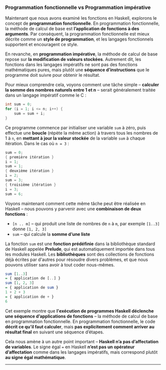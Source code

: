 ### Programmation fonctionnelle vs Programmation impérative

Maintenant que nous avons examiné les fonctions en Haskell, explorons le concept de **programmation fonctionnelle**. En programmation fonctionnelle, la méthode de calcul de base est **l’application de fonctions à des arguments**. Par conséquent, la programmation fonctionnelle est mieux décrite comme un **style de programmation**, et les langages fonctionnels supportent et encouragent ce style.

En revanche, en **programmation impérative**, la méthode de calcul de base repose sur **la modification de valeurs stockées**. Autrement dit, les fonctions dans les langages impératifs ne sont pas des fonctions mathématiques pures, mais plutôt une **séquence d’instructions** que le programme doit suivre pour obtenir le résultat.

Pour mieux comprendre cela, voyons comment une tâche simple – **calculer la somme des nombres naturels entre 1 et n** – serait généralement traitée dans un langage impératif comme le C :

```c
int sum = 0;
for (i = 1; i <= n; i++) {
    sum = sum + i;
}
```

Ce programme commence par initialiser une variable `sum` à zéro, puis effectue une **boucle** (répète la même action) à travers tous les nombres de 1 à `n`, en **mettant à jour la valeur stockée** de la variable `sum` à chaque itération.
Dans le cas où `n = 3` :

```c
sum = 0;
{ première itération }
i = 1;
sum = 1;
{ deuxième itération }
i = 2;
sum = 3;
{ troisième itération }
i = 3;
sum = 6;
```

Voyons maintenant comment cette même tâche peut être réalisée en Haskell – nous pouvons y parvenir avec une **combinaison de deux fonctions** :

* `[n .. m]` – qui produit une liste de nombres de `n` à `m`, par exemple `[1..3]` donne `[1, 2, 3]`
* `sum` – qui calcule la **somme d’une liste**

La fonction `sum` est une **fonction prédéfinie** dans la bibliothèque standard de Haskell appelée **Prelude**, qui est automatiquement importée dans tous les modules Haskell. Les **bibliothèques** sont des collections de fonctions déjà écrites par d'autres pour résoudre divers problèmes, et que nous pouvons utiliser sans avoir à tout coder nous-mêmes.

```haskell
sum [1..3]
= { application de [..] }
sum [1, 2, 3]
= { application de sum }
1 + 2 + 3
= { application de + }
6
```

Cet exemple montre que **l'exécution de programmes Haskell déclenche une séquence d’applications de fonctions** – la méthode de calcul de base en programmation fonctionnelle.
En programmation fonctionnelle, le code **décrit ce qu’il faut calculer**, mais **pas explicitement comment arriver au résultat final** en suivant une séquence d’étapes.

Cela nous amène à un autre point important – **Haskell n’a pas d’affectation de variables**. Le signe égal `=` en Haskell **n’est pas un opérateur d’affectation** comme dans les langages impératifs, mais correspond plutôt **au signe égal mathématique**.

---

